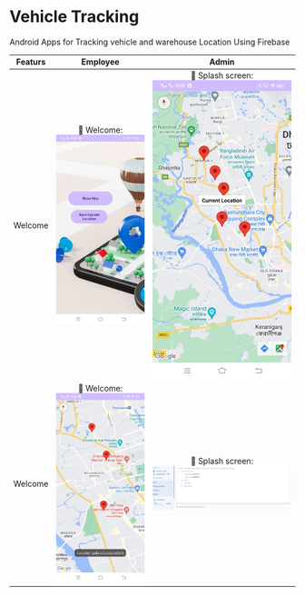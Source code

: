 # Vehicle Tracking
 Android Apps for Tracking vehicle and warehouse Location Using Firebase

|Featurs|Employee|Admin|
| :---: | :---: | :---: |
| Welcome | :pushpin: Welcome:![ start up](https://github.com/sabithassann/Vehicle-Tracking/blob/main/Android_screenshot/home_1.jpg) | :pushpin: Splash screen:![ start up](https://github.com/sabithassann/Vehicle-Tracking/blob/main/Android_screenshot/vehicle_2.jpg) |
| Welcome | :pushpin: Welcome:![ start up](https://github.com/sabithassann/Vehicle-Tracking/blob/main/Android_screenshot/current_location_3.jpg) | :pushpin: Splash screen:![ start up](https://github.com/sabithassann/Vehicle-Tracking/blob/main/Android_screenshot/firebse_4.png) |

